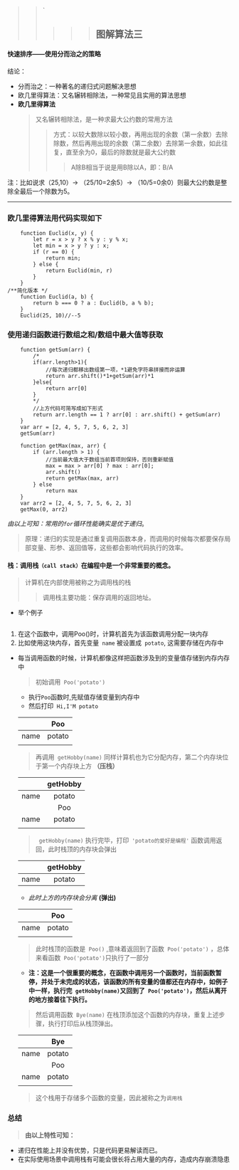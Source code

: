 > > `
> >
> > > > > ## 图解算法三
#### 快速排序——使用分而治之的策略
 结论：
 * 分而治之：一种著名的递归式问题解决思想
 * 欧几里得算法：又名辗转相除法，一种常见且实用的算法思想
 * **欧几里得算法**
    > 又名辗转相除法，是一种求最大公约数的常用方法
    >>方式：以较大数除以较小数，再用出现的余数（第一余数）去除除数，然后再用出现的余数（第二余数）去除第一余数，如此往复，直至余为0，最后的除数就是最大公约数
    >>>A除B相当于说是用B除以A，即：B/A

注：比如说求（25,10）-> （25/10=2余5）-> （10/5=0余0）则最大公约数是整除全最后一个除数为5。
***
   ### 欧几里得算法用代码实现如下
```
    function Euclid(x, y) {
        let r = x > y ? x % y : y % x;
        let min = x > y ? y : x;
        if (r == 0) {
            return min;
        } else {
            return Euclid(min, r)
        }
    }
/**简化版本 */
    function Euclid(a, b) {
        return b === 0 ? a : Euclid(b, a % b);
    }
    Euclid(25, 10)//--5
```
### 使用递归函数进行数组之和/数组中最大值等获取
```
    function getSum(arr) {
        /*
        if(arr.length>1){
            //每次递归都移出数组第一项，*1避免字符串拼接而非运算
            return arr.shift()*1+getSum(arr)*1
        }else{
            return arr[0]
        }
        */
        //上方代码可简写成如下形式
        return arr.length == 1 ? arr[0] : arr.shift() + getSum(arr)
    }
    var arr = [2, 4, 5, 7, 5, 6, 2, 3]
    getSum(arr)

    function getMax(max, arr) {
        if (arr.length > 1) {
            //当前最大值大于数组当前首项则保持，否则重新赋值
            max = max > arr[0] ? max : arr[0];
            arr.shift()
            return getMax(max, arr)
        } else
            return max
    }
    var arr2 = [2, 4, 5, 7, 5, 6, 2, 3]
    getMax(0, arr2)
```         
*由以上可知：常用的`for`循环性能确实是优于递归*。

>原理：递归的实现是通过重复调用函数本身，而调用的时候每次都要保存局部变量、形参、返回值等，这些都会影响代码执行的效率。
#### **栈**：调用栈`（call stack）`在编程中是一个非常重要的概念。
  >  计算机在内部使用被称之为调用栈的栈
  >> 调用栈主要功能：保存调用的返回地址。
  - 举个例子
  ```

  ```
  1. 在这个函数中，调用Poo()时，计算机首先为该函数调用分配一块内存
  2. 比如使用这块内存，首先变量` name` 被设置成` potato`, 这需要存储在内存中
- 每当调用函数的时候，计算机都像这样把函数涉及到的变量值存储到内存内存中
   > 初始调用` Poo('potato')`
    - 执行`Poo`函数时,先赋值存储变量到内存中
    - 然后打印` Hi,I'M potato` 

  |    |   Poo  |                      
  | :---------:| :------------:| 
  |   name     |  potato|     
  | | | 
   > 再调用` getHobby(name)` 同样计算机也为它分配内存，第二个内存块位于第一个内存块上方 **（压栈）**


    |    |   getHobby  |                      
    | :---------:| :------------:| 
    |   name     |  potato|     
    |    |   Poo  |                      
    |   name     |  potato|     
    | | | 
   > ` getHobby(name)` 执行完毕，打印` 'potato的爱好是编程'` 函数调用返回，此时栈顶的内存块会弹出
   
    |    |   getHobby  |                      
    | :---------:| :------------:| 
    |   name     |  potato|    
  - *此时上方的内存块会分离* **(弹出)**

  |    |   Poo  |                      
  | :---------:| :------------:| 
  |   name     |  potato|     
  | | | 
     > 此时栈顶的函数是` Poo()` ,意味着返回到了函数` Poo('potato')` ，总体来看函数` Poo('potato')`只执行了一部分                      
  - **注：这是一个很重要的概念，在函数中调用另一个函数时，当前函数暂停，并处于未完成的状态，该函数的所有变量的值都还在内存中，如例子中一样，执行完` getHobby(name)`又回到了` Poo('potato')`，然后从离开的地方接着往下执行。**
   > 然后调用函数` Bye(name)` 在栈顶添加这个函数的内存块，重复上述步骤，执行打印后从栈顶弹出。

    |    |   Bye  |                      
    | :---------:| :------------:| 
    |   name     |  potato|     
    |    |   Poo  |                      
    |   name     |  potato|     
    | | | 
   > 这个栈用于存储多个函数的变量，因此被称之为`调用栈`
### 总结
> **由以上特性可知：**

-  递归在性能上并没有优势，只是代码更易解读而已。
-  在实际使用场景中调用栈有可能会很长将占用大量的内存，造成内存崩溃隐患